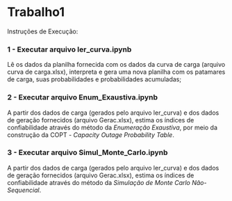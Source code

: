 # Trabalho1

Instruções de Execução:

### 1 - Executar arquivo ler_curva.ipynb

Lê os dados da planilha fornecida com os dados da curva de carga (arquivo curva de carga.xlsx), interpreta e gera uma nova planilha com os patamares de carga, suas probabilidades e probabilidades acumuladas;

### 2 - Executar arquivo Enum_Exaustiva.ipynb

A partir dos dados de carga (gerados pelo arquivo ler_curva) e dos dados de geração fornecidos (arquivo Gerac.xlsx), estima os índices de confiabilidade através do método da *Enumeração Exaustiva*, por meio da construção da COPT - *Capacity Outage Probability Table*.

### 3 - Executar arquivo Simul_Monte_Carlo.ipynb

A partir dos dados de carga (gerados pelo arquivo ler_curva) e dos dados de geração fornecidos (arquivo Gerac.xlsx), estima os índices de confiabilidade através do método da *Simulação de Monte Carlo Não-Sequencial*.

